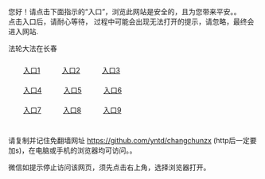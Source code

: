 您好！请点击下面指示的“入口”，浏览此网站是安全的，且为您带来平安。。 <br/>
点击入口后，请耐心等待， 过程中可能会出现无法打开的提示，请忽略，最终会进入网站. </br>

法轮大法在长春<br/>
<div style="padding:10px"><a style="margin:20px" target="_blank" href="https://da83fj7hx069a.cloudfront.net/2Qpsp?khgwgob" id="ccLink1" rel="nofollow">入口1</a> <a target="_blank" style="margin:20px" href="https://d2liimfx4fqadv.cloudfront.net/2Qpsp?smetnevq" id="ccLink2" rel="nofollow">入口2</a> <a style="margin:20px" target="_blank" href="https://d3o9bbkfhdb6v2.cloudfront.net/2Qpsp?egoveo" id="ccLink3" rel="nofollow">入口3</a></div>

<div style="padding:10px" ><a style="margin:20px" target="_blank" href="https://da83fj7hx069a.cloudfront.net/2Qpsp?khgwgob" id="ccLink4" rel="nofollow">入口4</a> <a style="margin:20px" href="https://d2liimfx4fqadv.cloudfront.net/2Qpsp?smetnevq" target="_blank" id="ccLink5" rel="nofollow">入口5</a> <a style="margin:20px" href="https://d3o9bbkfhdb6v2.cloudfront.net/2Qpsp?egoveo" target="_blank" id="ccLink6" rel="nofollow">入口6</a></div>

<div style="padding:10px"><a style="margin:20px" target="_blank" href="https://da83fj7hx069a.cloudfront.net/2Qpsp?khgwgob" id="ccLink7" rel="nofollow">入口7</a> <a style="margin:20px" href="https://d2liimfx4fqadv.cloudfront.net/2Qpsp?smetnevq" target="_blank" id="ccLink8" rel="nofollow">入口8</a> <a style="margin:20px" target="_blank" href="https://d3o9bbkfhdb6v2.cloudfront.net/2Qpsp?egoveo" id="ccLink9" rel="nofollow">入口9</a></div>

<br/>



请复制并记住免翻墙网址 https://github.com/yntd/changchunzx (http后一定要加s)，在电脑或手机的浏览器均可访问。。<br/>

微信如提示停止访问该网页，须先点击右上角，选择浏览器打开。
